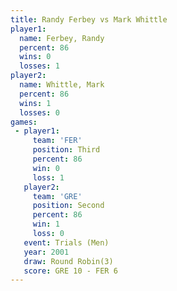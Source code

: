 ```yaml
---
title: Randy Ferbey vs Mark Whittle
player1:             
  name: Ferbey, Randy
  percent: 86        
  wins: 0            
  losses: 1          
player2:             
  name: Whittle, Mark
  percent: 86        
  wins: 1            
  losses: 0          
games:
 - player1:         
     team: 'FER'    
     position: Third
     percent: 86    
     win: 0         
     loss: 1        
   player2:          
     team: 'GRE'     
     position: Second
     percent: 86     
     win: 1          
     loss: 0         
   event: Trials (Men)  
   year: 2001           
   draw: Round Robin(3) 
   score: GRE 10 - FER 6
---
```

